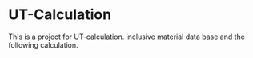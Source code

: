# UT-Calculation
This is a project for UT-calculation. inclusive material data base and the following calculation.